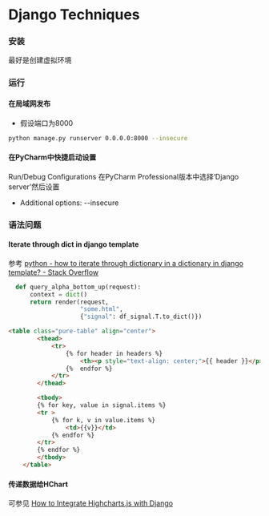 # Django Techniques

### 安装
最好是创建虚拟环境

### 运行
#### 在局域网发布
- 假设端口为8000
```bash
python manage.py runserver 0.0.0.0:8000 --insecure
```

#### 在PyCharm中快捷启动设置
Run/Debug Configurations
在PyCharm Professional版本中选择‘Django server’然后设置
- Additional options: --insecure

### 语法问题
#### Iterate through dict in django template

参考 [python - how to iterate through dictionary in a dictionary in django template? - Stack Overflow](https://stackoverflow.com/questions/8018973/how-to-iterate-through-dictionary-in-a-dictionary-in-django-template)
  


```python
  def query_alpha_bottom_up(request):
      context = dict()
      return render(request, 
                    "some.html", 
                    {"signal": df_signal.T.to_dict()})
  ```
  
  
  
  ```html
  <table class="pure-table" align="center">
          <thead>
              <tr>
                  {% for header in headers %}
                      <th><p style="text-align: center;">{{ header }}</p></th>
                  {%  endfor %}
              </tr>
          </thead>
  
          <tbody>
          {% for key, value in signal.items %}
          <tr >
              {% for k, v in value.items %}
                  <td>{{v}}</td>
              {% endfor %}
          </tr>
          {% endfor %}
          </tbody>
      </table>
  ```

#### 传递数据给HChart
可参见 [How to Integrate Highcharts.js with Django](https://simpleisbetterthancomplex.com/tutorial/2018/04/03/how-to-integrate-highcharts-js-with-django.html)